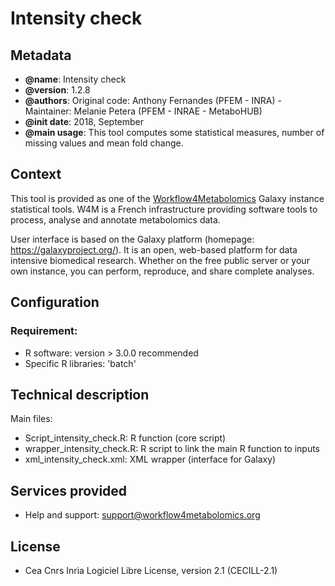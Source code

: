 Intensity check
=======

Metadata
-----------

 * **@name**: Intensity check
 * **@version**: 1.2.8
 * **@authors**: Original code: Anthony Fernandes (PFEM - INRA) - Maintainer: Melanie Petera (PFEM - INRAE - MetaboHUB)
 * **@init date**: 2018, September
 * **@main usage**: This tool computes some statistical measures, number of missing values and mean fold change.

 
Context
-----------

This tool is provided as one of the [Workflow4Metabolomics](http://workflow4metabolomics.org) Galaxy instance statistical tools. 
W4M is a French infrastructure providing software tools to process, analyse and annotate metabolomics data. 

User interface is based on the Galaxy platform (homepage: https://galaxyproject.org/). It is an open, web-based platform for data intensive biomedical research. 
Whether on the free public server or your own instance, you can perform, reproduce, and share complete analyses.

 
Configuration
-----------

### Requirement:
 * R software: version > 3.0.0 recommended
 * Specific R libraries: 'batch' 


Technical description
-----------

Main files:

- Script_intensity_check.R: R function (core script)
- wrapper_intensity_check.R: R script to link the main R function to inputs
- xml_intensity_check.xml: XML wrapper (interface for Galaxy)


Services provided
-----------

 * Help and support: support@workflow4metabolomics.org


License
-----------

 * Cea Cnrs Inria Logiciel Libre License, version 2.1 (CECILL-2.1)
